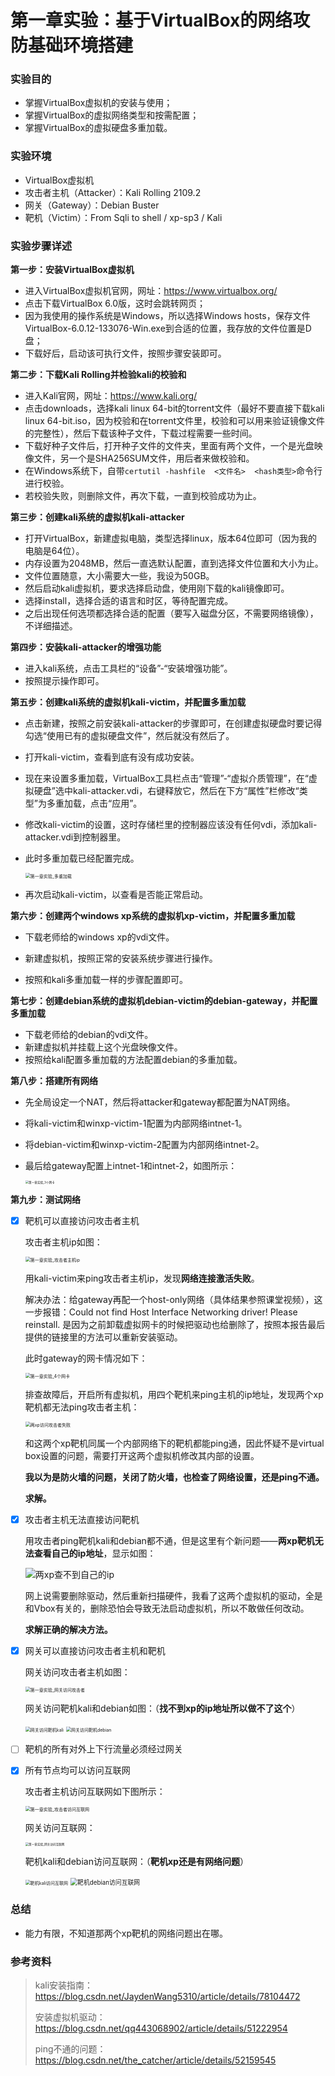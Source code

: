 # 第一章实验：基于VirtualBox的网络攻防基础环境搭建

### 实验目的

- 掌握VirtualBox虚拟机的安装与使用；
- 掌握VirtualBox的虚拟网络类型和按需配置；
- 掌握VirtualBox的虚拟硬盘多重加载。

### 实验环境

- VirtualBox虚拟机
- 攻击者主机（Attacker）：Kali Rolling 2109.2
- 网关（Gateway）：Debian Buster
- 靶机（Victim）：From Sqli to shell / xp-sp3 / Kali

### 实验步骤详述

**第一步：安装VirtualBox虚拟机**

- 进入VirtualBox虚拟机官网，网址：https://www.virtualbox.org/
- 点击下载VirtualBox 6.0版，这时会跳转网页；
- 因为我使用的操作系统是Windows，所以选择Windows hosts，保存文件VirtualBox-6.0.12-133076-Win.exe到合适的位置，我存放的文件位置是D盘；
- 下载好后，启动该可执行文件，按照步骤安装即可。

**第二步：下载Kali Rolling并检验kali的校验和**

- 进入Kali官网，网址：https://www.kali.org/
- 点击downloads，选择kali linux 64-bit的torrent文件（最好不要直接下载kali linux 64-bit.iso，因为校验和在torrent文件里，校验和可以用来验证镜像文件的完整性），然后下载该种子文件，下载过程需要一些时间。
- 下载好种子文件后，打开种子文件的文件夹，里面有两个文件，一个是光盘映像文件，另一个是SHA256SUM文件，用后者来做校验和。
- 在Windows系统下，自带`certutil -hashfile  <文件名>  <hash类型>`命令行进行校验。
- 若校验失败，则删除文件，再次下载，一直到校验成功为止。

**第三步：创建kali系统的虚拟机kali-attacker**

- 打开VirtualBox，新建虚拟电脑，类型选择linux，版本64位即可（因为我的电脑是64位）。
- 内存设置为2048MB，然后一直选默认配置，直到选择文件位置和大小为止。
- 文件位置随意，大小需要大一些，我设为50GB。
- 然后启动kali虚拟机，要求选择启动盘，使用刚下载的kali镜像即可。
- 选择install，选择合适的语言和时区，等待配置完成。
- 之后出现任何选项都选择合适的配置（要写入磁盘分区，不需要网络镜像），不详细描述。

**第四步：安装kali-attacker的增强功能**

- 进入kali系统，点击工具栏的“设备”-“安装增强功能”。
- 按照提示操作即可。

**第五步：创建kali系统的虚拟机kali-victim，并配置多重加载**

- 点击新建，按照之前安装kali-attacker的步骤即可，在创建虚拟硬盘时要记得勾选“使用已有的虚拟硬盘文件”，然后就没有然后了。

- 打开kali-victim，查看到底有没有成功安装。

- 现在来设置多重加载，VirtualBox工具栏点击“管理”-“虚拟介质管理”，在“虚拟硬盘”选中kali-attacker.vdi，右键释放它，然后在下方“属性”栏修改“类型”为多重加载，点击“应用”。

- 修改kali-victim的设置，这时存储栏里的控制器应该没有任何vdi，添加kali-attacker.vdi到控制器里。

- 此时多重加载已经配置完成。

  <img src="第一章实验_多重加载.png" alt="第一章实验_多重加载" style="zoom:50%;" />

- 再次启动kali-victim，以查看是否能正常启动。

**第六步：创建两个windows xp系统的虚拟机xp-victim，并配置多重加载**

- 下载老师给的windows xp的vdi文件。

- 新建虚拟机，按照正常的安装系统步骤进行操作。

- 按照和kali多重加载一样的步骤配置即可。


**第七步：创建debian系统的虚拟机debian-victim的debian-gateway，并配置多重加载**

- 下载老师给的debian的vdi文件。
- 新建虚拟机并挂载上这个光盘映像文件。
- 按照给kali配置多重加载的方法配置debian的多重加载。

**第八步：搭建所有网络**

- 先全局设定一个NAT，然后将attacker和gateway都配置为NAT网络。

- 将kali-victim和winxp-victim-1配置为内部网络intnet-1。

- 将debian-victim和winxp-victim-2配置为内部网络intnet-2。

- 最后给gateway配置上intnet-1和intnet-2，如图所示：

  <img src="第一章实验_3个网卡.png" alt="第一章实验_3个网卡" style="zoom:33%;" />

**第九步：测试网络**

- [x] 靶机可以直接访问攻击者主机

  攻击者主机ip如图：

  <img src="第一章实验_攻击者主机ip.png" alt="第一章实验_攻击者主机ip" style="zoom:50%;" />

  用kali-victim来ping攻击者主机ip，发现**网络连接激活失败**。

  解决办法：给gateway再配一个host-only网络（具体结果参照课堂视频），这一步报错：Could not find Host Interface Networking driver! Please reinstall. 是因为之前卸载虚拟网卡的时候把驱动也给删除了，按照本报告最后提供的链接里的方法可以重新安装驱动。

  此时gateway的网卡情况如下：

  <img src="第一章实验_4个网卡.png" alt="第一章实验_4个网卡" style="zoom:50%;" />

  排查故障后，开启所有虚拟机，用四个靶机来ping主机的ip地址，发现两个xp靶机都无法ping攻击者主机：

  <img src="两xp访问攻击者失败.png" alt="两xp访问攻击者失败" style="zoom:50%;" />

  和这两个xp靶机同属一个内部网络下的靶机都能ping通，因此怀疑不是virtual box设置的问题，需要打开这两个虚拟机修改其内部的设置。

  **我以为是防火墙的问题，关闭了防火墙，也检查了网络设置，还是ping不通。**

  **求解。**

- [x] 攻击者主机无法直接访问靶机

  用攻击者ping靶机kali和debian都不通，但是这里有个新问题——**两xp靶机无法查看自己的ip地址**，显示如图：

  ![两xp查不到自己的ip](两xp查不到自己的ip.png)

  网上说需要删除驱动，然后重新扫描硬件，我看了这两个虚拟机的驱动，全是和Vbox有关的，删除恐怕会导致无法启动虚拟机，所以不敢做任何改动。

  **求解正确的解决方法。**

- [x] 网关可以直接访问攻击者主机和靶机

  网关访问攻击者主机如图：

  <img src="第一章实验_网关访问攻击者.png" alt="第一章实验_网关访问攻击者" style="zoom:50%;" />

  网关访问靶机kali和debian如图：（**找不到xp的ip地址所以做不了这个**）

  <img src="网关访问靶机kali.png" alt="网关访问靶机kali" style="zoom:50%;" />

  <img src="网关访问靶机debian.png" alt="网关访问靶机debian" style="zoom:50%;" />

- [ ] 靶机的所有对外上下行流量必须经过网关

  

- [x] 所有节点均可以访问互联网

  攻击者主机访问互联网如下图所示：

  <img src="第一章实验_攻击者访问互联网.png" alt="第一章实验_攻击者访问互联网" style="zoom:50%;" />

  网关访问互联网：

  <img src="第一章实验_网关访问互联网.png" alt="第一章实验_网关访问互联网" style="zoom:33%;" />
  
  靶机kali和debian访问互联网：（**靶机xp还是有网络问题**）
  
  <img src="靶机kali访问互联网.png" alt="靶机kali访问互联网" style="zoom:50%;" />
  
  <img src="靶机debian访问互联网.png" alt="靶机debian访问互联网" style="zoom:70%;" />

### 总结

- 能力有限，不知道那两个xp靶机的网络问题出在哪。

### 参考资料

> kali安装指南：https://blog.csdn.net/JaydenWang5310/article/details/78104472
>
> 安装虚拟机驱动：https://blog.csdn.net/qq443068902/article/details/51222954
>
> ping不通的问题：https://blog.csdn.net/the_catcher/article/details/52159545